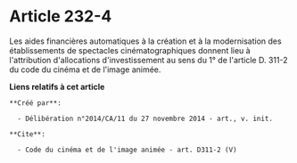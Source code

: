 # Article 232-4

Les aides financières automatiques à la création et à la modernisation des établissements de spectacles cinématographiques
donnent lieu à l'attribution d'allocations d'investissement au sens du 1° de l'article D. 311-2 du code du cinéma et de
l'image animée.

**Liens relatifs à cet article**

	**Créé par**:

	  - Délibération n°2014/CA/11 du 27 novembre 2014 - art., v. init.

	**Cite**:

	  - Code du cinéma et de l'image animée - art. D311-2 (V)
